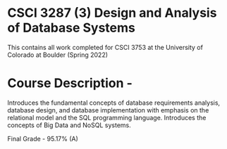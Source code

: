 # CSCI 3287 (3) Design and Analysis of Database Systems
This contains all work completed for CSCI 3753 at the University of Colorado at Boulder (Spring 2022)

# Course Description -
Introduces the fundamental concepts of database requirements analysis, database design, and database implementation with emphasis on the relational model and the SQL programming language. Introduces the concepts of Big Data and NoSQL systems.

Final Grade - 95.17% (A)
